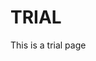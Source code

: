 <!DOCTYPE html>
<html>
<meta charset="utf-8">
</head>
<body>
    <h1>TRIAL</h1>
    <p>This is a trial page</p>
</body>
</html>
